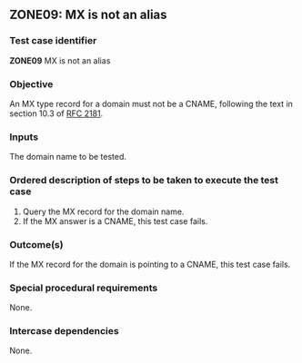 ## ZONE09: MX is not an alias

### Test case identifier
**ZONE09** MX is not an alias

### Objective

An MX type record for a domain must not be a CNAME, following the text
in section 10.3 of [RFC 2181](http://tools.ietf.org/html/rfc2181).

### Inputs

The domain name to be tested.

### Ordered description of steps to be taken to execute the test case

1. Query the MX record for the domain name.
2. If the MX answer is a CNAME, this test case fails.

### Outcome(s)

If the MX record for the domain is pointing to a CNAME, this test case
fails.

### Special procedural requirements

None.

### Intercase dependencies

None.
